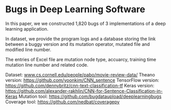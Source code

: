 # Bugs in Deep Learning Software
In this paper, we we constructed 1,820 bugs of 3 implementations of a deep learning application. 

In dataset, we provide the program logs and a database storing the link between a buggy version and its mutation operator, mutated file and modified line number.

The entries of Excel file are mutation node type, accuarcy, training time mutation line number and related code.

Dataset: www.cs.cornell.edu/people/pabo/movie-review-data/
Theano version: https://github.com/yoonkim/CNN_sentence
TensorFlow version: https://github.com/dennybritz/cnn-text-classification-tf
Keras version: https://github.com/alexander-rakhlin/CNN-for-Sentence-Classification-in-Keras
Mutation tool: https://github.com/bugdataupload/deeplearningbugs
Coverage tool: https://github.com/nedbat/coveragepy

